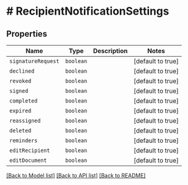 # # RecipientNotificationSettings



## Properties

Name | Type | Description | Notes
------------ | ------------- | ------------- | -------------
| `signatureRequest` | ```boolean``` |   |  [default to true] |
| `declined` | ```boolean``` |   |  [default to true] |
| `revoked` | ```boolean``` |   |  [default to true] |
| `signed` | ```boolean``` |   |  [default to true] |
| `completed` | ```boolean``` |   |  [default to true] |
| `expired` | ```boolean``` |   |  [default to true] |
| `reassigned` | ```boolean``` |   |  [default to true] |
| `deleted` | ```boolean``` |   |  [default to true] |
| `reminders` | ```boolean``` |   |  [default to true] |
| `editRecipient` | ```boolean``` |   |  [default to true] |
| `editDocument` | ```boolean``` |   |  [default to true] |

[[Back to Model list]](../README.md#models) [[Back to API list]](../README.md#api-endpoints) [[Back to README]](../README.md)
